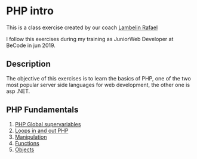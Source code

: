 # PHP intro

This is a class exercise created by our coach [Lambelin Rafael](https://github.com/rafaello104)

I follow this exercises during my training as JuniorWeb Developer at BeCode in jun 2019.

## Description

The objective of this exercises is to learn the basics of PHP, one of the two most popular server side languages for web development, the other one is asp .NET.

## PHP Fundamentals

1. [PHP Global supervariables](Working-Files/Global%20supervariables)
2. [Loops in and out PHP](Working-Files/Loops)
3. [Manipulation](Working-Files/Manipulation)
4. [Functions](Working-Files/Functions)
5. [Objects](Working-Files/objects)
